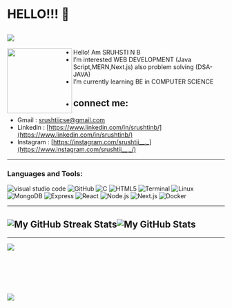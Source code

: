 <!---
##my status
--->

# HELLO!!! 👋
![](https://komarev.com/ghpvc/?username=srushtinb&color=brightgreen&styl=plastic)
-----------------------------------------------------------------------------------------------------------------------------------------------------------
 <a href="https://github.com/sponsors/M0nica"><img align="left" width="150" height="150" src="https://github.com/M0nica/M0nica/blob/main/octomonica/m0nica-octocat-rotating.gif?raw=true"></a>
- Hello! Am SRUHSTI N B
- I’m interested WEB DEVELOPMENT (Java Script,MERN,Next.js) also problem solving (DSA-JAVA)
- I’m currently learning BE in COMPUTER SCIENCE
- ## connect me:
-  Gmail : srushtiicse@gmail.com
-  Linkedin : [https://www.linkedin.com/in/srushtinb/](https://www.linkedin.com/in/srushtinb/)
-  Instagram : [https://instagram.com/srushtii__._](https://www.instagram.com/srushtii__._/)

  

-----------------------------------------------------------------------------------------------------------------------------------------------------------
### Languages and Tools:

![visual studio code](https://img.shields.io/badge/-vscode-333333?style=flat&logo=C%2B%2B&logoColor=vscode)
![GitHub](https://img.shields.io/badge/-GitHub-333333?style=flat&logo=GitHub)
![C](https://img.shields.io/badge/-C-333333?style=flat&logo=C%2B%2B&logoColor=C)
![HTML5](https://img.shields.io/badge/-HTML5-333333?style=flat&logo=HTML5)
![Terminal](https://img.shields.io/badge/-Terminal-333333?style=flat&logo=Terminal)
![Linux](https://img.shields.io/badge/-Linux-333333?style=flat&logo=Linux)
![MongoDB](https://img.shields.io/badge/-MongoDB-333333?style=flat&logo=mongodb)
![Express](https://img.shields.io/badge/-Express-333333?style=flat&logo=express)
![React](https://img.shields.io/badge/-React-333333?style=flat&logo=react)
![Node.js](https://img.shields.io/badge/-Node.js-333333?style=flat&logo=node.js)
![Next.js](https://img.shields.io/badge/-Next.js-333333?style=flat&logo=next.js)
![Docker](https://img.shields.io/badge/-Docker-333333?style=flat&logo=docker)

-----------------------------------------------------------------------------------------------------------------------------------------------------------
  <img src="http://github-readme-streak-stats.herokuapp.com?user=srushtinb&theme=hacker&hide_border=true&date_format=j%20M%5B%20Y%5D" alt="My GitHub Streak Stats"><img src="https://github-readme-stats.vercel.app/api?username=srushtinb&theme=dark&show_icons=true&hide_border=true&count_private=true&include_all_commits=true" alt="My GitHub Stats">
-----------------------------------------------------------------------------------------------------------------------------------------------------------


<!--<img alt="Ashwini's Activity Graph" src="https://activity-graph.herokuapp.com/graph?username=Ashwinigadad&theme=react-dark&area=true" width="100%">-->
<a> 
<!--<img src="https://github.com/Ashwinigadad/github-stats/blob/master/generated/overview.svg#gh-dark-mode-only" />
<img src="https://github.com/Ashwinigadad/github-stats/blob/master/generated/languages.svg#gh-dark-mode-only" /> -->
</a>

-----------------------------------------------------------------------------------------------------------------------------------------------------------

<img align="left" src="https://github-readme-stats.vercel.app/api/top-langs/?username=srushtinb&theme=dark&show_icons=true&layout=compact&hide=css,scss&count_private=true" /><br/><br/><br/><br/><br/><br/>



<img align="left" src="https://github-profile-trophy.vercel.app/?username=Ashwinigadad&rank=AA,B,AAA,A,C&theme=onedark&count_private=true" />
